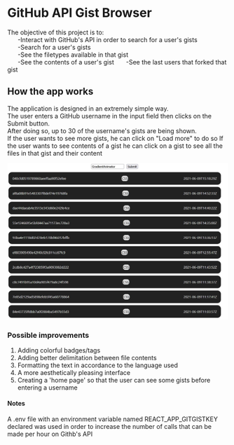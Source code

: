 # GitHub API Gist Browser

The objective of this project is to:  
&nbsp;&nbsp;&nbsp;&nbsp;&nbsp;&nbsp;-Interact with GitHub's API in order to search for a user's gists  
&nbsp;&nbsp;&nbsp;&nbsp;&nbsp;&nbsp;-Search for a user's gists  
&nbsp;&nbsp;&nbsp;&nbsp;&nbsp;&nbsp;-See the filetypes available in that gist  
&nbsp;&nbsp;&nbsp;&nbsp;&nbsp;&nbsp;-See the contents of a user's gist
&nbsp;&nbsp;&nbsp;&nbsp;&nbsp;&nbsp;-See the last users that forked that gist  

## How the app works

The application is designed in an extremely simple way.  
The user enters a GitHub username in the input field then clicks on the Submit button.  
After doing so, up to 30 of the username's gists are being shown.  
If the user wants to see more gists, he can click on "Load more" to do so
If the user wants to see contents of a gist he can click on a gist to see all the files in that gist and their content

![Screenshot of the app](./public/screenshot.jpg?raw=true "Generic screenshot")

### Possible improvements

1. Adding colorful badges/tags
2. Adding better delimitation between file contents
3. Formatting the text in accordance to the language used
4. A more aesthetically pleasing interface
5. Creating a 'home page' so that the user can see some gists before entering a username

#### Notes

A .env file with an environment variable named REACT_APP_GITGISTKEY  
declared was used in order to increase the number of calls that can be made per hour on Githb's API  
